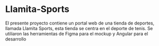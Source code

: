 # Llamita-Sports
El presente proyecto contiene un portal web de una tienda de deportes, llamada Llamita Sports, esta tienda se centra en el deporte de tenis. Se utiliaron las herramientas de Figma para el mockup y Angular para el desarrollo
